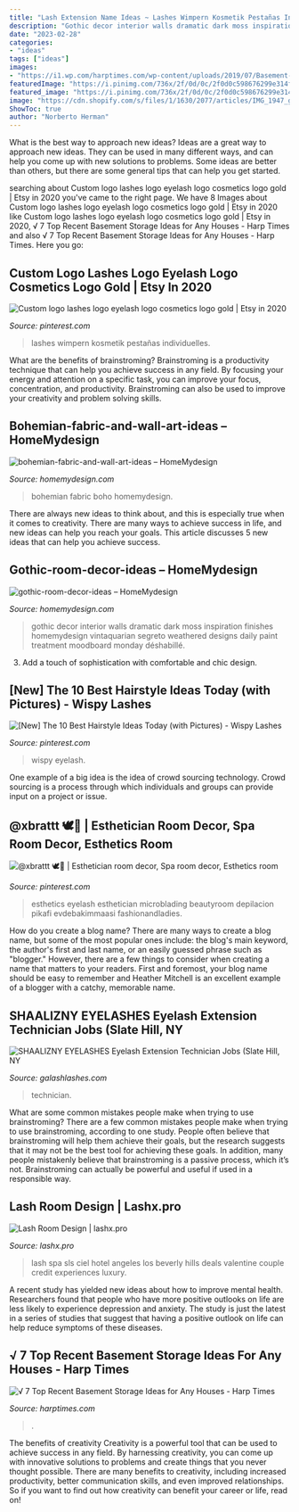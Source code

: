 ```yaml
---
title: "Lash Extension Name Ideas ~ Lashes Wimpern Kosmetik Pestañas Individuelles"
description: "Gothic decor interior walls dramatic dark moss inspiration finishes homemydesign vintaquarian segreto weathered designs daily paint treatment moodboard monday déshabillé"
date: "2023-02-28"
categories:
- "ideas"
tags: ["ideas"]
images:
- "https://i1.wp.com/harptimes.com/wp-content/uploads/2019/07/Basement-Storage-Closet-Ideas.jpg?resize=617.5%2C926"
featuredImage: "https://i.pinimg.com/736x/2f/0d/0c/2f0d0c598676299e314f5d75af8b2e67.jpg"
featured_image: "https://i.pinimg.com/736x/2f/0d/0c/2f0d0c598676299e314f5d75af8b2e67.jpg"
image: "https://cdn.shopify.com/s/files/1/1630/2077/articles/IMG_1947_grande.JPG?v=1492207785"
ShowToc: true
author: "Norberto Herman"
---
```



What is the best way to approach new ideas?
Ideas are a great way to approach new ideas. They can be used in many different ways, and can help you come up with new solutions to problems. Some ideas are better than others, but there are some general tips that can help you get started.

	

		
searching about Custom logo lashes logo eyelash logo cosmetics logo gold | Etsy in 2020 you've came to the right page. We have 8 Images about Custom logo lashes logo eyelash logo cosmetics logo gold | Etsy in 2020 like Custom logo lashes logo eyelash logo cosmetics logo gold | Etsy in 2020, √ 7 Top Recent Basement Storage Ideas for Any Houses - Harp Times and also √ 7 Top Recent Basement Storage Ideas for Any Houses - Harp Times. Here you go:
		
    
## Custom Logo Lashes Logo Eyelash Logo Cosmetics Logo Gold | Etsy In 2020

<img loading=lazy src="https://i.pinimg.com/736x/12/dc/0c/12dc0c49f1ad8bc2ae6b50feeb1c584e.jpg" onerror="this.onerror=null;this.src='https://tse1.mm.bing.net/th?id=OIP.uoKElQutd9BmpptHPBpu_QHaE8&amp;pid=15.1';" alt="Custom logo lashes logo eyelash logo cosmetics logo gold | Etsy in 2020">

_Source: pinterest.com_

>lashes wimpern kosmetik pestañas individuelles. 

	

What are the benefits of brainstroming?
Brainstroming is a productivity technique that can help you achieve success in any field. By focusing your energy and attention on a specific task, you can improve your focus, concentration, and productivity. Brainstroming can also be used to improve your creativity and problem solving skills.

    
## Bohemian-fabric-and-wall-art-ideas – HomeMydesign

<img loading=lazy src="https://homemydesign.com/wp-content/uploads/2018/10/bohemian-fabric-and-wall-art-ideas.jpg" onerror="this.onerror=null;this.src='https://tse3.mm.bing.net/th?id=OIP.aKYbG5OttNAtXeNXYJpV-gHaLH&amp;pid=15.1';" alt="bohemian-fabric-and-wall-art-ideas – HomeMydesign">

_Source: homemydesign.com_

>bohemian fabric boho homemydesign. 

	

There are always new ideas to think about, and this is especially true when it comes to creativity. There are many ways to achieve success in life, and new ideas can help you reach your goals. This article discusses 5 new ideas that can help you achieve success.

    
## Gothic-room-decor-ideas – HomeMydesign

<img loading=lazy src="https://homemydesign.com/wp-content/uploads/2015/11/gothic-room-decor-ideas.jpg" onerror="this.onerror=null;this.src='https://tse4.mm.bing.net/th?id=OIP.DdralgQLwlyBx6PRm1JJ_AHaKh&amp;pid=15.1';" alt="gothic-room-decor-ideas – HomeMydesign">

_Source: homemydesign.com_

>gothic decor interior walls dramatic dark moss inspiration finishes homemydesign vintaquarian segreto weathered designs daily paint treatment moodboard monday déshabillé. 

	

3. Add a touch of sophistication with comfortable and chic design.

    
## [New] The 10 Best Hairstyle Ideas Today (with Pictures) - Wispy Lashes

<img loading=lazy src="https://i.pinimg.com/736x/ee/cb/ed/eecbedf743e5c2c16b91ed5cd681bc9b.jpg" onerror="this.onerror=null;this.src='https://tse4.mm.bing.net/th?id=OIP.jepAS62HumDBDNDgC9A_dgHaGu&amp;pid=15.1';" alt="[New] The 10 Best Hairstyle Ideas Today (with Pictures) - Wispy Lashes">

_Source: pinterest.com_

>wispy eyelash. 

	

One example of a big idea is the idea of crowd sourcing technology. Crowd sourcing is a process through which individuals and groups can provide input on a project or issue.

    
## @xbrattt 🕊🦋 | Esthetician Room Decor, Spa Room Decor, Esthetics Room

<img loading=lazy src="https://i.pinimg.com/736x/2f/0d/0c/2f0d0c598676299e314f5d75af8b2e67.jpg" onerror="this.onerror=null;this.src='https://tse2.mm.bing.net/th?id=OIP.ZOk_EYUr3KnB46AEI4LKYgHaFj&amp;pid=15.1';" alt="@xbrattt 🕊🦋 | Esthetician room decor, Spa room decor, Esthetics room">

_Source: pinterest.com_

>esthetics eyelash esthetician microblading beautyroom depilacion pikafi evdebakimmaasi fashionandladies. 

	

How do you create a blog name?
There are many ways to create a blog name, but some of the most popular ones include: the blog's main keyword, the author's first and last name, or an easily guessed phrase such as "blogger." However, there are a few things to consider when creating a name that matters to your readers. First and foremost, your blog name should be easy to remember and Heather Mitchell is an excellent example of a blogger with a catchy, memorable name.

    
## SHAALIZNY EYELASHES Eyelash Extension Technician Jobs (Slate Hill, NY

<img loading=lazy src="https://www.galashlashes.com/wp-content/uploads/2020/11/SHAALIZNY-EYELASHES-job.jpg" onerror="this.onerror=null;this.src='https://tse3.mm.bing.net/th?id=OIP.6hc3bGepIalAFYl3zIeGBgHaJQ&amp;pid=15.1';" alt="SHAALIZNY EYELASHES Eyelash Extension Technician Jobs (Slate Hill, NY">

_Source: galashlashes.com_

>technician. 

	

What are some common mistakes people make when trying to use brainstroming?
There are a few common mistakes people make when trying to use brainstroming, according to one study. People often believe that brainstroming will help them achieve their goals, but the research suggests that it may not be the best tool for achieving these goals. In addition, many people mistakenly believe that brainstroming is a passive process, which it’s not. Brainstroming can actually be powerful and useful if used in a responsible way.

    
## Lash Room Design | Lashx.pro

<img loading=lazy src="https://cdn.shopify.com/s/files/1/1630/2077/articles/IMG_1947_grande.JPG?v=1492207785" onerror="this.onerror=null;this.src='https://tse3.mm.bing.net/th?id=OIP.lLgxGWjb2iE4B6FpU_rwfQHaFF&amp;pid=15.1';" alt="Lash Room Design | lashx.pro">

_Source: lashx.pro_

>lash spa sls ciel hotel angeles los beverly hills deals valentine couple credit experiences luxury. 

	

A recent study has yielded new ideas about how to improve mental health. Researchers found that people who have more positive outlooks on life are less likely to experience depression and anxiety. The study is just the latest in a series of studies that suggest that having a positive outlook on life can help reduce symptoms of these diseases.

    
## √ 7 Top Recent Basement Storage Ideas For Any Houses - Harp Times

<img loading=lazy src="https://i1.wp.com/harptimes.com/wp-content/uploads/2019/07/Basement-Storage-Closet-Ideas.jpg?resize=617.5%2C926" onerror="this.onerror=null;this.src='https://tse1.mm.bing.net/th?id=OIP.LKEHFr6uBO_d_rhqo3aRvQHaLH&amp;pid=15.1';" alt="√ 7 Top Recent Basement Storage Ideas for Any Houses - Harp Times">

_Source: harptimes.com_

>. 

	

The benefits of creativity
Creativity is a powerful tool that can be used to achieve success in any field. By harnessing creativity, you can come up with innovative solutions to problems and create things that you never thought possible. There are many benefits to creativity, including increased productivity, better communication skills, and even improved relationships. So if you want to find out how creativity can benefit your career or life, read on!

